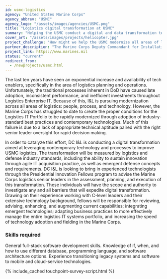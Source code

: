 ```yaml
---
id: usmc-logistics
agency: "United States Marine Corps"
agency_abbrev: "USMC"
agency_logo: "/assets/images/agencies/USMC.png"
title: "Logistics digital transformation at USMC"
summary: "Helping the USMC conduct a digital and data transformation to improve logistics and keep our nation’s Marines safe"
cover_art: "/assets/images/projects/helicopter.jpg"
project_challenge: "How might we help the USMC modernize all areas of logistics: people, process and technology?"
partner_description: "The Marine Corps Deputy Commandant for Installations and Logistics (DC I&L) is responsible for formulating Marine Corps logistics plans, policies, and concepts, exercising staff supervision over joint and Marine Corps logistics matters, logistics manpower matters, logistics analysis, mobility, lift requirements, sustainability productivity, material readiness, logistics information systems, security assistance, fiscal matters for appropriate division sponsored programs, and coordinating the logistics aspects of prepositioning programs."
project_link: https://www.marines.mil
status: "current"
redirect_from:
  - /newprojects/usmc.html
---
```


The last ten years have seen an exponential increase and availability of tech enablers, specifically in the area of logistics planning and operations. Unfortunately, the traditional processes inherent in DoD have caused late adoption, inconsistent performance, and inefficient investments throughout Logistics Enterprise IT.  Because of this, I&L is pursuing modernization across all areas of logistics: people, process, and technology. However, the Marine Corps has struggled to date to create the proper conditions for the Logistics IT Portfolio to be rapidly modernized through adoption of industry-standard best practices and contemporary technologies.  Much of this failure is due to a lack of appropriate technical aptitude paired with the right senior leader oversight for rapid decision making.

In order to catalyze this effort, DC I&L is conducting a digital transformation aimed at leveraging contemporary technology and processes to improve USMC logistics. The transformation will be measured by logistics and defense industry standards, including the ability to sustain innovation through agile IT acquisition practice, as well as emergent defense concepts and requirements. DC I&L is looking to bring in experienced technologists through the Presidential Innovation Fellows program to advise the Marine Corps logistics senior leaders in the assessment, planning, and execution of this transformation. These individuals will have the scope and authority to investigate any and all barriers that will expedite digital transformation.  Drawing on their experience working with C-level leaders and their extensive technology background, fellows will be responsible for reviewing, advising, enhancing, and augmenting current capabilities; integrating emergent technologies; adapting business practices to more effectively manage the entire logistics IT systems portfolio, and increasing the speed of technology adoption and fielding in the Marine Corps.

### Skills required
General full-stack software development skills.  Knowledge of if, when, and how to use different database, programming language, and software architecture options.  Experience transitioning legacy systems and software to mobile and cloud-service technologies.

<section class="usa-section">
  <div class="grid-container">
    {% include_cached touchpoint-survey-script.html %}
  </div>
</section>